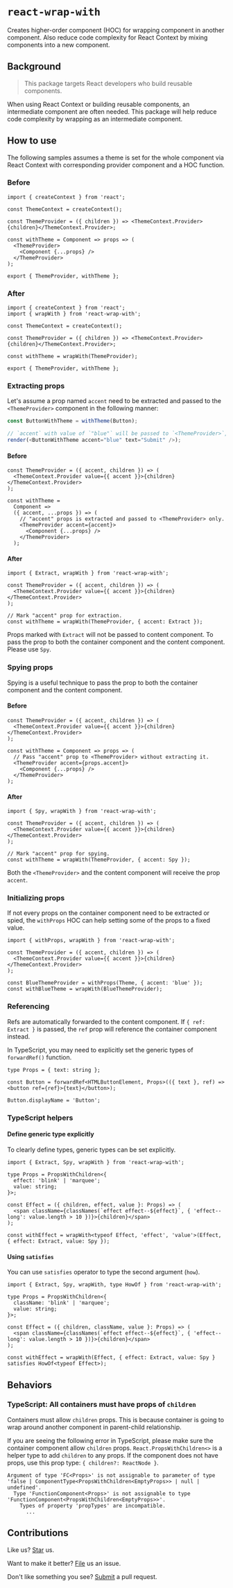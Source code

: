# `react-wrap-with`

Creates higher-order component (HOC) for wrapping component in another component. Also reduce code complexity for React Context by mixing components into a new component.

## Background

> This package targets React developers who build reusable components.

When using React Context or building reusable components, an intermediate component are often needed. This package will help reduce code complexity by wrapping as an intermediate component.

## How to use

The following samples assumes a theme is set for the whole component via React Context with corresponding provider component and a HOC function.

### Before

```tsx
import { createContext } from 'react';

const ThemeContext = createContext();

const ThemeProvider = ({ children }) => <ThemeContext.Provider>{children}</ThemeContext.Provider>;

const withTheme = Component => props => (
  <ThemeProvider>
    <Component {...props} />
  </ThemeProvider>
);

export { ThemeProvider, withTheme };
```

### After

```tsx
import { createContext } from 'react';
import { wrapWith } from 'react-wrap-with';

const ThemeContext = createContext();

const ThemeProvider = ({ children }) => <ThemeContext.Provider>{children}</ThemeContext.Provider>;

const withTheme = wrapWith(ThemeProvider);

export { ThemeProvider, withTheme };
```

### Extracting props

Let's assume a prop named `accent` need to be extracted and passed to the `<ThemeProvider>` component in the following manner:

```ts
const ButtonWithTheme = withTheme(Button);

// `accent` with value of `"blue"` will be passed to `<ThemeProvider>`, while `text` will be passed to `<Button>`.
render(<ButtonWithTheme accent="blue" text="Submit" />);
```

#### Before

```tsx
const ThemeProvider = ({ accent, children }) => (
  <ThemeContext.Provider value={{ accent }}>{children}</ThemeContext.Provider>
);

const withTheme =
  Component =>
  ({ accent, ...props }) => (
    // "accent" props is extracted and passed to <ThemeProvider> only.
    <ThemeProvider accent={accent}>
      <Component {...props} />
    </ThemeProvider>
  );
```

#### After

```tsx
import { Extract, wrapWith } from 'react-wrap-with';

const ThemeProvider = ({ accent, children }) => (
  <ThemeContext.Provider value={{ accent }}>{children}</ThemeContext.Provider>
);

// Mark "accent" prop for extraction.
const withTheme = wrapWith(ThemeProvider, { accent: Extract });
```

Props marked with `Extract` will not be passed to content component. To pass the prop to both the container component and the content component. Please use `Spy`.

### Spying props

Spying is a useful technique to pass the prop to both the container component and the content component.

#### Before

```tsx
const ThemeProvider = ({ accent, children }) => (
  <ThemeContext.Provider value={{ accent }}>{children}</ThemeContext.Provider>
);

const withTheme = Component => props => (
  // Pass "accent" prop to <ThemeProvider> without extracting it.
  <ThemeProvider accent={props.accent}>
    <Component {...props} />
  </ThemeProvider>
);
```

#### After

```tsx
import { Spy, wrapWith } from 'react-wrap-with';

const ThemeProvider = ({ accent, children }) => (
  <ThemeContext.Provider value={{ accent }}>{children}</ThemeContext.Provider>
);

// Mark "accent" prop for spying.
const withTheme = wrapWith(ThemeProvider, { accent: Spy });
```

Both the `<ThemeProvider>` and the content component will receive the prop `accent`.

### Initializing props

If not every props on the container component need to be extracted or spied, the `withProps` HOC can help setting some of the props to a fixed value.

```tsx
import { withProps, wrapWith } from 'react-wrap-with';

const ThemeProvider = ({ accent, children }) => (
  <ThemeContext.Provider value={{ accent }}>{children}</ThemeContext.Provider>
);

const BlueThemeProvider = withProps(Theme, { accent: 'blue' });
const withBlueTheme = wrapWith(BlueThemeProvider);
```

### Referencing

Refs are automatically forwarded to the content component. If `{ ref: Extract }` is passed, the `ref` prop will reference the container component instead.

In TypeScript, you may need to explicitly set the generic types of `forwardRef()` function.

```tsx
type Props = { text: string };

const Button = forwardRef<HTMLButtonElement, Props>(({ text }, ref) => <button ref={ref}>{text}</button>);

Button.displayName = 'Button';
```

### TypeScript helpers

#### Define generic type explicitly

To clearly define types, generic types can be set explicitly.

```tsx
import { Extract, Spy, wrapWith } from 'react-wrap-with';

type Props = PropsWithChildren<{
  effect: 'blink' | 'marquee';
  value: string;
}>;

const Effect = ({ children, effect, value }: Props) => (
  <span className={classNames(`effect effect--${effect}`, { 'effect--long': value.length > 10 })}>{children}</span>
);

const withEffect = wrapWith<typeof Effect, 'effect', 'value'>(Effect, { effect: Extract, value: Spy });
```

#### Using `satisfies`

You can use `satisfies` operator to type the second argument (`how`).

```tsx
import { Extract, Spy, wrapWith, type HowOf } from 'react-wrap-with';

type Props = PropsWithChildren<{
  className: 'blink' | 'marquee';
  value: string;
}>;

const Effect = ({ children, className, value }: Props) => (
  <span className={classNames(`effect effect--${effect}`, { 'effect--long': value.length > 10 })}>{children}</span>
);

const withEffect = wrapWith(Effect, { effect: Extract, value: Spy } satisfies HowOf<typeof Effect>);
```

## Behaviors

### TypeScript: All containers must have props of `children`

Containers must allow `children` props. This is because container is going to wrap around another component in parent-child relationship.

If you are seeing the following error in TypeScript, please make sure the container component allow `children` props. `React.PropsWithChildren<>` is a helper type to add `children` to any props. If the component does not have props, use this prop type: `{ children?: ReactNode }`.

```
Argument of type 'FC<Props>' is not assignable to parameter of type 'false | ComponentType<PropsWithChildren<EmptyProps>> | null | undefined'.
  Type 'FunctionComponent<Props>' is not assignable to type 'FunctionComponent<PropsWithChildren<EmptyProps>>'.
    Types of property 'propTypes' are incompatible.
      ...
```

## Contributions

Like us? [Star](https://github.com/compulim/react-wrap-with/stargazers) us.

Want to make it better? [File](https://github.com/compulim/react-wrap-with/issues) us an issue.

Don't like something you see? [Submit](https://github.com/compulim/react-wrap-with/pulls) a pull request.
